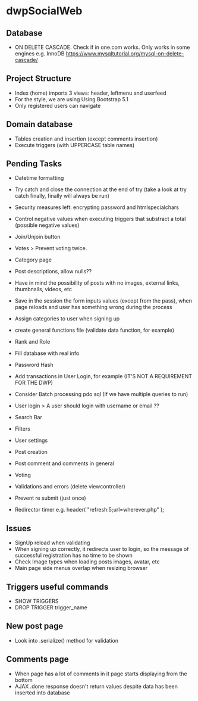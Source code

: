 # dwpSocialWeb

## Database

- ON DELETE CASCADE. Check if in one.com works. Only works in some engines e.g. InnoDB https://www.mysqltutorial.org/mysql-on-delete-cascade/

## Project Structure

- Index (home) imports 3 views: header, leftmenu and userfeed
- For the style, we are using Using Bootstrap 5.1
- Only registered users can navigate

## Domain database

- Tables creation and insertion (except comments insertion)
- Execute triggers (with UPPERCASE table names)

## Pending Tasks

- Datetime formatting
- Try catch and close the connection at the end of try (take a look at try catch finally, finally will always be run)
- Security measures left: encrypting password and htmlspecialchars
- Control negative values when executing triggers that substract a total (possible negative values)
- Join/Unjoin button
- Votes > Prevent voting twice.
- Category page
- Post descriptions, allow nulls??
- Have in mind the possibility of posts with no images, external links, thumbnails, videos, etc
- Save in the session the form inputs values (except from the pass), when page reloads and user has something wrong during the process
- Assign categories to user when signing up
- create general functions file (validate data function, for example)
- Rank and Role

- Fill database with real info
- Password Hash
- Add transactions in User Login, for example (IT'S NOT A REQUIREMENT FOR THE DWP)
- Consider Batch processing pdo sql (If we have multiple queries to run)
- User login > A user should login with username or email ??
- Search Bar
- Filters
- User settings
- Post creation
- Post comment and comments in general
- Voting
- Validations and errors (delete viewcontroller)
- Prevent re submit (just once)
- Redirector timer e.g. header( "refresh:5;url=wherever.php" );

## Issues

- SignUp reload when validating
- When signing up correctly, it redirects user to login, so the message of successful registration has no time to be shown
- Check Image types when loading posts images, avatar, etc
- Main page side menus overlap when resizing browser

## Triggers useful commands

- SHOW TRIGGERS
- DROP TRIGGER trigger_name

## New post page

- Look into .serialize() method for validation

## Comments page

- When page has a lot of comments in it page starts displaying from the bottom
- AJAX .done response doesn't return values despite data has been inserted into database
